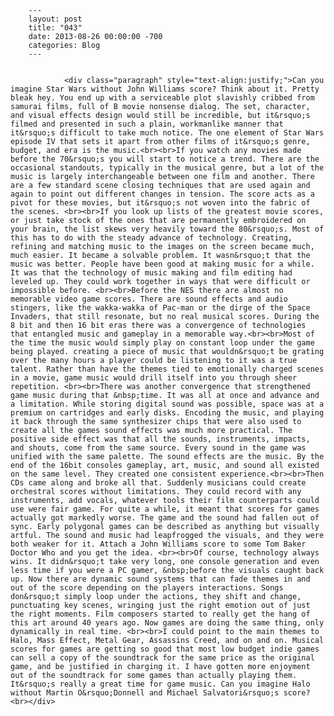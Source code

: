 
        ---
        layout: post
        title: "043"
        date: 2013-08-26 00:00:00 -700
        categories: Blog
        ---

        
				<div class="paragraph" style="text-align:justify;">Can you imagine Star Wars without John Williams score? Think about it. Pretty bleak hey. You end up with a serviceable plot slavishly cribbed from samurai films, full of B movie nonsense dialog. The set, character, and visual effects design would still be incredible, but it&rsquo;s filmed and presented in such a plain, workmanlike manner that it&rsquo;s difficult to take much notice. The one element of Star Wars episode IV that sets it apart from other films of it&rsquo;s genre, budget, and era is the music.<br><br>If you watch any movies made before the 70&rsquo;s you will start to notice a trend. There are the occasional standouts, typically in the musical genre, but a lot of the music is largely interchangeable between one film and another. There are a few standard scene closing techniques that are used again and again to point out different changes in tension. The score acts as a pivot for these movies, but it&rsquo;s not woven into the fabric of the scenes. <br><br>If you look up lists of the greatest movie scores, or just take stock of the ones that are permanently embroidered on your brain, the list skews very heavily toward the 80&rsquo;s. Most of this has to do with the steady advance of technology. Creating, refining and matching music to the images on the screen became much, much easier. It became a solvable problem. It wasn&rsquo;t that the music was better. People have been good at making music for a while. It was that the technology of music making and film editing had leveled up. They could work together in ways that were difficult or impossible before. <br><br>Before the NES there are almost no memorable video game scores. There are sound effects and audio stingers, like the wakka-wakka of Pac-man or the dirge of the Space Invaders, that still resonate, but no real musical scores. During the 8 bit and then 16 bit eras there was a convergence of technologies that entangled music and gameplay in a memorable way.<br><br>Most of the time the music would simply play on constant loop under the game being played. creating a piece of music that wouldn&rsquo;t be grating over the many hours a player could be listening to it was a true talent. Rather than have the themes tied to emotionally charged scenes in a movie, game music would drill itself into you through sheer repetition. <br><br>There was another convergence that strengthened game music during that &nbsp;time. It was all at once and advance and a limitation. While storing digital sound was possible, space was at a premium on cartridges and early disks. Encoding the music, and playing it back through the same synthesizer chips that were also used to create all the games sound effects was much more practical. The positive side effect was that all the sounds, instruments, impacts, and shouts, come from the same source. Every sound in the game was unified with the same palette. The sound effects are the music. By the end of the 16bit consoles gameplay, art, music, and sound all existed on the same level. They created one consistent experience.<br><br>Then CDs came along and broke all that. Suddenly musicians could create orchestral scores without limitations. They could record with any instruments, add vocals, whatever tools their film counterparts could use were fair game. For quite a while, it meant that scores for games actually got markedly worse. The game and the sound had fallen out of sync. Early polygonal games can be described as anything but visually artful. The sound and music had leapfrogged the visuals, and they were both weaker for it. Attach a John Williams score to some Tom Baker Doctor Who and you get the idea. <br><br>Of course, technology always wins. It didn&rsquo;t take very long, one console generation and even less time if you were a PC gamer, &nbsp;before the visuals caught back up. Now there are dynamic sound systems that can fade themes in and out of the score depending on the players interactions. Songs don&rsquo;t simply loop under the actions, they shift and change, punctuating key scenes, wringing just the right emotion out of just the right moments. Film composers started to really get the hang of this art around 40 years ago. Now games are doing the same thing, only dynamically in real time. <br><br>I could point to the main themes to Halo, Mass Effect, Metal Gear, Assassins Creed, and on and on. Musical scores for games are getting so good that most low budget indie games can sell a copy of the soundtrack for the same price as the original game, and be justified in charging it. I have gotten more enjoyment out of the soundtrack for some games than actually playing them. It&rsquo;s really a great time for game music. Can you imagine Halo without Martin O&rsquo;Donnell and Michael Salvatori&rsquo;s score?<br></div>

		
        